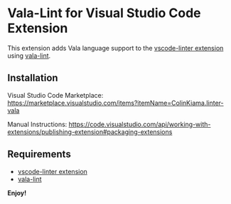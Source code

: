 # Vala-Lint for Visual Studio Code Extension

This extension adds Vala language support to the [vscode-linter extension](https://github.com/fnando/vscode-linter) using [vala-lint](https://github.com/vala-lang/vala-lint).

## Installation

Visual Studio Code Marketplace: https://marketplace.visualstudio.com/items?itemName=ColinKiama.linter-vala

Manual Instructions: https://code.visualstudio.com/api/working-with-extensions/publishing-extension#packaging-extensions

## Requirements

- [vscode-linter extension](https://github.com/fnando/vscode-linter)
- [vala-lint](https://github.com/vala-lang/vala-lint)

**Enjoy!**
